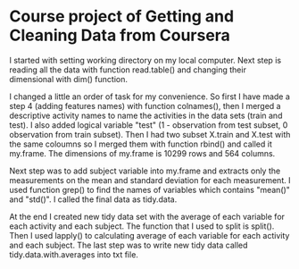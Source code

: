 Course project of Getting and Cleaning Data from Coursera
========================================================


I started with setting working directory on my local computer. Next step is reading all the data with function read.table() and changing their dimensional with dim() function.

I changed a little an order of task for my convenience. So first I have made a step 4 (adding features names) with function colnames(), then I merged a descriptive activity names to name the activities in the data sets (train and test). I also added logical variable "test" (1 - observation from test subset, 0 observation from train subset). Then I had two subset X.train and X.test with the same coloumns so I merged them with function 
rbind() and called it my.frame. The dimensions of my.frame is  10299 rows and  564 columns.

Next step was to add subject variable into my.frame and extracts only the measurements on the mean and standard deviation for each measurement. I used function grep() to find the names of variables which contains "mean()" and "std()". I called the final data as tidy.data.

At the end I created new tidy data set with the average of each variable for each activity and each subject. The function that I used to split is split(). Then I used lapply() to calculating average of each variable for each activity and each subject. The last step was to write new tidy data called tidy.data.with.averages into txt file.






